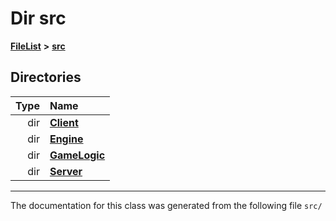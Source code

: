 

# Dir src



[**FileList**](files.md) **>** [**src**](dir_68267d1309a1af8e8297ef4c3efbcdba.md)














## Directories

| Type | Name |
| ---: | :--- |
| dir | [**Client**](dir_133b3cdd880ca9e91a51b18f00995eeb.md) <br> |
| dir | [**Engine**](dir_3072bc1f55ed1280fe4fbe6b21c78379.md) <br> |
| dir | [**GameLogic**](dir_43a675281a639807a8e84134baca4472.md) <br> |
| dir | [**Server**](dir_f6675a7e1cd1d6d7f6e5e9669ead62e8.md) <br> |

























































------------------------------
The documentation for this class was generated from the following file `src/`

